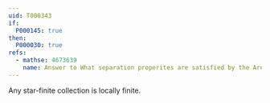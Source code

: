 ```yaml
---
uid: T000343
if:
  P000145: true
then:
  P000030: true
refs:
  - mathse: 4673639
    name: Answer to What separation properites are satisfied by the Arens space?
---
```


Any star-finite collection is locally finite.

